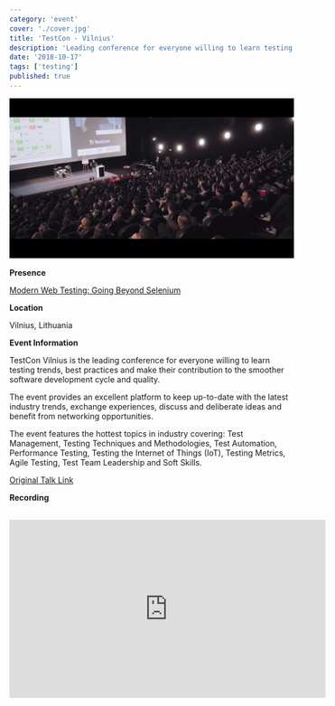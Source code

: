 ```yaml
---
category: 'event'
cover: './cover.jpg'
title: 'TestCon - Vilnius'
description: 'Leading conference for everyone willing to learn testing trends and make their contribution to the smoother software development cycle and quality.'
date: '2018-10-17'
tags: ['testing']
published: true
---
```

![cover](./cover.jpg)

**Presence**

[Modern Web Testing: Going Beyond Selenium](https://dvinnik.dev/presentations/2018/modern-web-testing_going-beyond-selenium) 

**Location**

Vilnius, Lithuania

**Event Information**

TestCon Vilnius is the leading conference for everyone willing to learn testing trends, best practices and make their contribution to the smoother software development cycle and quality.

The event provides an excellent platform to keep up-to-date with the latest industry trends, exchange experiences, discuss and deliberate ideas and benefit from networking opportunities.

The event features the hottest topics in industry covering: Test Management, Testing Techniques and Methodologies, Test Automation, Performance Testing, Testing the Internet of Things (IoT), Testing Metrics, Agile Testing, Test Team Leadership and Soft Skills.

[Original Talk Link](https://www.testcon.lt/2018/Dmitry-Vinnik/index.html)

**Recording**

<br>

<iframe width="560" height="315" src="https://www.youtube.com/embed/wy4Jdb9zo-k" title="YouTube video player" frameborder="0" allow="accelerometer; autoplay; clipboard-write; encrypted-media; gyroscope; picture-in-picture" allowfullscreen></iframe>

<br>
